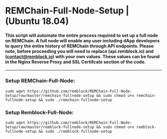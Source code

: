 # REMChain-Full-Node-Setup | (Ubuntu 18.04)

#### This script will automate the entire process required to set up a full node on REMChain. A full node will enable any user including dApp developers to query the entire history of REMChain through API endpoints. Please note, before proceeding you will need to replace (api.remblock.io) and (contact@remblock.io) with your own values. These values can be found in the Nginx Reverse Proxy and SSL Certifcate section of the code.

***

### Setup REMChain-Full-Node:

```
sudo wget https://github.com/remblock/REMChain-Full-Node-Setup/raw/master/remchain-fullnode-setup && sudo chmod u+x remchain-fullnode-setup && sudo ./remchain-fullnode-setup
```

### Setup Remblock-Full-Node:

```
sudo wget https://github.com/remblock/REMChain-Full-Node-Setup/raw/master/remblock-fullnode-setup && sudo chmod u+x remblock-fullnode-setup && sudo ./remblock-fullnode-setup
```
